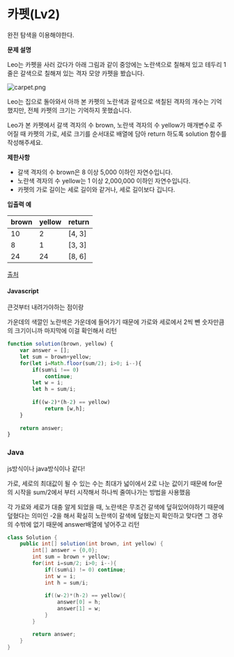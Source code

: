 # 카펫\(Lv2\)

완전 탐색을 이용해야한다.

**문제 설명**

Leo는 카펫을 사러 갔다가 아래 그림과 같이 중앙에는 노란색으로 칠해져 있고 테두리 1줄은 갈색으로 칠해져 있는 격자 모양 카펫을 봤습니다.

![carpet.png](https://grepp-programmers.s3.ap-northeast-2.amazonaws.com/files/production/b1ebb809-f333-4df2-bc81-02682900dc2d/carpet.png)

Leo는 집으로 돌아와서 아까 본 카펫의 노란색과 갈색으로 색칠된 격자의 개수는 기억했지만, 전체 카펫의 크기는 기억하지 못했습니다.

Leo가 본 카펫에서 갈색 격자의 수 brown, 노란색 격자의 수 yellow가 매개변수로 주어질 때 카펫의 가로, 세로 크기를 순서대로 배열에 담아 return 하도록 solution 함수를 작성해주세요.

**제한사항**

* 갈색 격자의 수 brown은 8 이상 5,000 이하인 자연수입니다.
* 노란색 격자의 수 yellow는 1 이상 2,000,000 이하인 자연수입니다.
* 카펫의 가로 길이는 세로 길이와 같거나, 세로 길이보다 깁니다.

**입출력 예**

| brown | yellow | return |
| :--- | :--- | :--- |
| 10 | 2 | \[4, 3\] |
| 8 | 1 | \[3, 3\] |
| 24 | 24 | \[8, 6\] |

[출처](http://hsin.hr/coci/archive/2010_2011/contest4_tasks.pdf)



#### Javascript

큰것부터 내려가야하는 점이랑 

가운데의 색깔인 노란색은 가운데에 들어가기 때문에 가로와 세로에서 2씩 뺀 숫자만큼의 크기이니까 마지막에 이걸 확인해서 리턴

```javascript
function solution(brown, yellow) {
    var answer = [];
    let sum = brown+yellow;
    for(let i=Math.floor(sum/2); i>0; i--){
        if(sum%i !== 0)
            continue;
        let w = i;
        let h = sum/i;
        
        if((w-2)*(h-2) == yellow)
            return [w,h];
    }
    
    return answer;
}
```



### Java

js방식이나 java방식이나 같다! 

가로, 세로의 최대값이 될 수 있는 수는 최대가 넓이에서 2로 나눈 값이기 때문에 for문의 시작을 sum/2에서 부터 시작해서 하나씩 줄여나가는 방법을 사용했음

각 가로와 세로가 대충 알게 되었을 때, 노란색은 무조건 갈색에 덮혀있어야하기 때문에 덮혔다는 의미인 -2을 해서 확실히 노란색이 갈색에 덮혔는지 확인하고 맞다면 그 경우의 수밖에 없기 때문에 answer배열에 넣어주고 리턴



```java
class Solution {
    public int[] solution(int brown, int yellow) {
        int[] answer = {0,0};
        int sum = brown + yellow;
        for(int i=sum/2; i>0; i--){
            if((sum%i) != 0) continue;
            int w = i;
            int h = sum/i;
            
            if((w-2)*(h-2) == yellow){
                answer[0] = h;
                answer[1] = w;
            }
        }

        return answer;
    }
}
```




